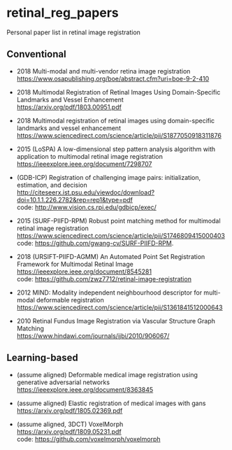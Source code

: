 # retinal_reg_papers
Personal paper list in retinal image registration

## Conventional
- 2018 Multi-modal and multi-vendor retina image registration \
https://www.osapublishing.org/boe/abstract.cfm?uri=boe-9-2-410

- 2018 Multimodal Registration of Retinal Images Using Domain-Specific Landmarks and Vessel Enhancement \
https://arxiv.org/pdf/1803.00951.pdf

- 2018 Multimodal registration of retinal images using domain-specific landmarks and vessel enhancement \
https://www.sciencedirect.com/science/article/pii/S1877050918311876

- 2015 (LoSPA) A low-dimensional step pattern analysis algorithm with application to multimodal retinal image registration \
https://ieeexplore.ieee.org/document/7298707

- (GDB-ICP) Registration of challenging image pairs: initialization, estimation, and decision \
http://citeseerx.ist.psu.edu/viewdoc/download?doi=10.1.1.226.2782&rep=rep1&type=pdf \
code: http://www.vision.cs.rpi.edu/gdbicp/exec/

- 2015 (SURF-PIIFD-RPM) Robust point matching method for multimodal retinal image registration\
https://www.sciencedirect.com/science/article/pii/S1746809415000403 \
code: https://github.com/gwang-cv/SURF-PIIFD-RPM.

- 2018 (URSIFT-PIIFD-AGMM) An Automated Point Set Registration Framework for Multimodal Retinal Image \
https://ieeexplore.ieee.org/document/8545281  \
code: https://github.com/zwz7712/retinal-image-registration

- 2012 MIND: Modality independent neighbourhood descriptor for multi-modal deformable registration \
https://www.sciencedirect.com/science/article/pii/S1361841512000643

- 2010 Retinal Fundus Image Registration via Vascular Structure Graph Matching \
https://www.hindawi.com/journals/ijbi/2010/906067/

## Learning-based

- (assume aligned) Deformable medical image registration using generative adversarial networks \
https://ieeexplore.ieee.org/document/8363845

- (assume aligned) Elastic registration of medical images with gans \
https://arxiv.org/pdf/1805.02369.pdf

- (assume aligned, 3DCT) VoxelMorph \
https://arxiv.org/pdf/1809.05231.pdf \
code: https://github.com/voxelmorph/voxelmorph

